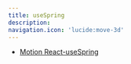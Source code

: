 ```yaml
---
title: useSpring
description:
navigation.icon: 'lucide:move-3d'
---
```


- [Motion React-useSpring](https://motion.dev/docs/react-use-spring)
